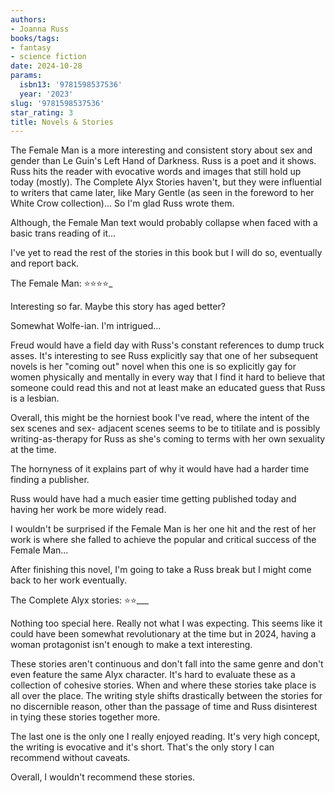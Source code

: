 ```yaml
---
authors:
- Joanna Russ
books/tags:
- fantasy
- science fiction
date: 2024-10-28
params:
  isbn13: '9781598537536'
  year: '2023'
slug: '9781598537536'
star_rating: 3
title: Novels & Stories
---
```


The Female Man is a more interesting and consistent story about sex and gender than Le Guin's Left Hand of Darkness. Russ is a poet and it shows. Russ hits the reader with evocative words and images that still hold up today (mostly). The Complete Alyx Stories haven't, but they were influential to writers that came later, like Mary Gentle (as seen in the foreword to her White Crow collection)... So I'm glad Russ wrote them.

<!--more-->


Although, the Female Man text would probably collapse when faced with a basic trans reading of it...

I've yet to read the rest of the stories in this book but I will do so, eventually and report back.


The Female Man: ⭐⭐⭐⭐_

Interesting so far. Maybe this story has aged better?

Somewhat Wolfe-ian. I'm intrigued...

Freud would have a field day with Russ's constant references to dump truck asses. It's interesting to see Russ explicitly say that one of her subsequent novels is her "coming out" novel when this one is so explicitly gay for women physically and mentally in every way that I find it hard to believe that someone could read this and not at least make an educated guess that Russ is a lesbian.

Overall, this might be the horniest book I've read, where the intent of the sex scenes and sex- adjacent scenes seems to be to titilate and is possibly writing-as-therapy for Russ as she's coming to terms with her own sexuality at the time.

The hornyness of it explains part of why it would have had a harder time finding a publisher.

Russ would have had a much easier time getting published today and having her work be more widely read.

I wouldn't be surprised if the Female Man is her one hit and the rest of her work is where she falled to achieve the popular and critical success of the Female Man...

After finishing this novel,  I'm going to take a Russ break but I might come back to her work eventually. 


The Complete Alyx stories: ⭐⭐___

Nothing too special here. Really not what I was expecting. This seems like it could have been somewhat revolutionary at the time but in 2024, having a woman protagonist isn't enough to make a text interesting.

These stories aren't continuous and don't fall into the same genre and don't even feature the same Alyx character. It's hard to evaluate these as a collection of cohesive stories. When and where these stories take place is all over the place. The writing style shifts drastically between the stories for no discernible reason, other than the passage of time and Russ disinterest in tying these stories together more.

The last one is the only one I really enjoyed reading. It's very high concept, the writing is evocative and it's short. That's the only story I can recommend without caveats.

Overall, I wouldn't recommend these stories.